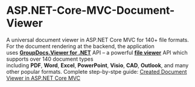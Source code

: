 # ASP.NET-Core-MVC-Document-Viewer
A universal document viewer in ASP.NET Core MVC for 140+ file formats. For the document rendering at the backend, the application uses [**GroupDocs.Viewer for .NET**](https://products.groupdocs.com/viewer/net) API – a powerful [**file viewer**](https://en.wikipedia.org/wiki/File_viewer) API which supports over 140 document types including **PDF**, **Word**, **Excel**, **PowerPoint**, **Visio**, **CAD**, **Outlook**, and many other popular formats. Complete step-by-stpe guide: [Created Document Viewer in ASP.NET Core MVC](https://blog.groupdocs.com/2019/11/21/document-viewer-in-asp-net-core-mvc-csharp/)

